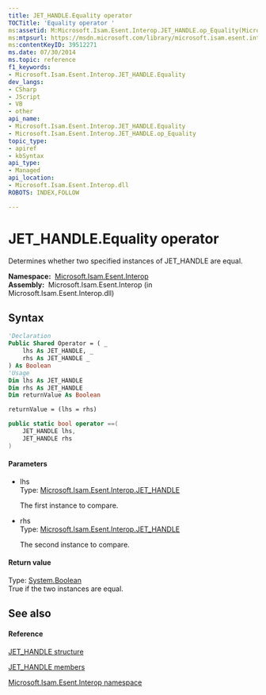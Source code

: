 ```yaml
---
title: JET_HANDLE.Equality operator 
TOCTitle: 'Equality operator '
ms:assetid: M:Microsoft.Isam.Esent.Interop.JET_HANDLE.op_Equality(Microsoft.Isam.Esent.Interop.JET_HANDLE,Microsoft.Isam.Esent.Interop.JET_HANDLE)
ms:mtpsurl: https://msdn.microsoft.com/library/microsoft.isam.esent.interop.jet_handle.op_equality(v=EXCHG.10)
ms:contentKeyID: 39512271
ms.date: 07/30/2014
ms.topic: reference
f1_keywords:
- Microsoft.Isam.Esent.Interop.JET_HANDLE.Equality
dev_langs:
- CSharp
- JScript
- VB
- other
api_name: 
- Microsoft.Isam.Esent.Interop.JET_HANDLE.Equality
- Microsoft.Isam.Esent.Interop.JET_HANDLE.op_Equality
topic_type: 
- apiref
- kbSyntax
api_type: 
- Managed
api_location: 
- Microsoft.Isam.Esent.Interop.dll
ROBOTS: INDEX,FOLLOW

---
```


# JET_HANDLE.Equality operator

Determines whether two specified instances of JET_HANDLE are equal.

**Namespace:**  [Microsoft.Isam.Esent.Interop](hh596136\(v=exchg.10\).md)  
**Assembly:**  Microsoft.Isam.Esent.Interop (in Microsoft.Isam.Esent.Interop.dll)

## Syntax

``` vb
'Declaration
Public Shared Operator = ( _
    lhs As JET_HANDLE, _
    rhs As JET_HANDLE _
) As Boolean
'Usage
Dim lhs As JET_HANDLE
Dim rhs As JET_HANDLE
Dim returnValue As Boolean

returnValue = (lhs = rhs)
```

``` csharp
public static bool operator ==(
    JET_HANDLE lhs,
    JET_HANDLE rhs
)
```

#### Parameters

  - lhs  
    Type: [Microsoft.Isam.Esent.Interop.JET_HANDLE](hh558081\(v=exchg.10\).md)  
    
    The first instance to compare.

<!-- end list -->

  - rhs  
    Type: [Microsoft.Isam.Esent.Interop.JET_HANDLE](hh558081\(v=exchg.10\).md)  
    
    The second instance to compare.

#### Return value

Type: [System.Boolean](/dotnet/api/system.boolean)  
True if the two instances are equal.  

## See also

#### Reference

[JET_HANDLE structure](hh558081\(v=exchg.10\).md)

[JET_HANDLE members](hh557479\(v=exchg.10\).md)

[Microsoft.Isam.Esent.Interop namespace](hh596136\(v=exchg.10\).md)